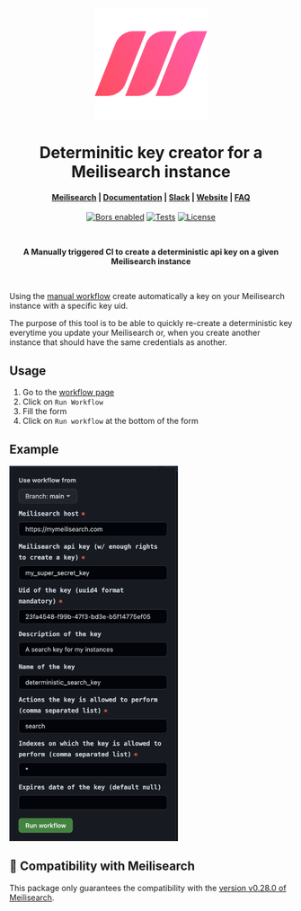 <p align="center">
  <img src="https://github.com/meilisearch/integration-guides/raw/main/assets/logos/logo.svg" alt="Meilisearch" width="200" height="200" />
</p>

<h1 align="center">Determinitic key creator for a Meilisearch instance</h1>

<h4 align="center">
  <a href="https://github.com/meilisearch/meilisearch">Meilisearch</a> |
  <a href="https://docs.meilisearch.com">Documentation</a> |
  <a href="https://slack.meilisearch.com">Slack</a> |
  <a href="https://www.meilisearch.com">Website</a> |
  <a href="https://docs.meilisearch.com/faq">FAQ</a>
</h4>

<p align="center">
  <a href="https://app.bors.tech/repositories/34942"><img src="https://bors.tech/images/badge_small.svg" alt="Bors enabled"></a>
  <a href="https://github.com/bidoubiwa/deterministic_key_creation/actions"><img src="https://github.com/bidoubiwa/deterministic_key_creation/workflows/Tests/badge.svg" alt="Tests"></a>
  <a href="https://github.com/bidoubiwa/deterministic_key_creation/blob/main/LICENCE"><img src="https://img.shields.io/badge/license-MIT-informational" alt="License"></a>
</p>
<br/>

<p align="center" style="font-weight:bold;" >A Manually triggered CI to create a deterministic api key on a given Meilisearch instance</p>

<br/>


Using the [manual workflow](https://github.com/bidoubiwa/deterministic_key_creation/actions/workflows/create-key.yml) create automatically a key on your Meilisearch instance with a specific key uid.

The purpose of this tool is to be able to quickly re-create a deterministic key everytime you update your Meilisearch or, when you create another instance that should have the same credentials as another.

## Usage

1. Go to the [workflow page](https://github.com/bidoubiwa/deterministic_key_creation/actions/workflows/create-key.yml)
2. Click on `Run Workflow`
3. Fill the form
4. Click on `Run workflow` at the bottom of the form

## Example

<img src="assets/form_example.png" alt="Workflow form" width=300/>

## 🤖 Compatibility with Meilisearch

This package only guarantees the compatibility with the [version v0.28.0 of Meilisearch](https://github.com/meilisearch/meilisearch/releases/tag/v0.28.0).



